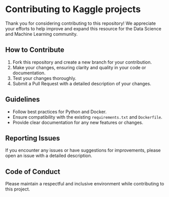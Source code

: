 
# Contributing to Kaggle projects

Thank you for considering contributing to this repository! We appreciate your efforts to help improve and expand this resource for the Data Science and Machine Learning community.

## How to Contribute
1. Fork this repository and create a new branch for your contribution.
2. Make your changes, ensuring clarity and quality in your code or documentation.
3. Test your changes thoroughly.
4. Submit a Pull Request with a detailed description of your changes.

## Guidelines
- Follow best practices for Python and Docker.
- Ensure compatibility with the existing `requirements.txt` and `Dockerfile`.
- Provide clear documentation for any new features or changes.

## Reporting Issues
If you encounter any issues or have suggestions for improvements, please open an issue with a detailed description.

## Code of Conduct
Please maintain a respectful and inclusive environment while contributing to this project.